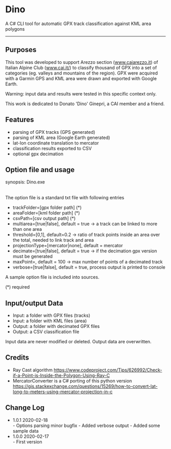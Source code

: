 # Dino
A C# CLI tool for automatic GPX track classification against KML area polygons

----

Purposes
--------
This tool was developed to support Arezzo section (www.caiarezzo.it) of Italian Alpine Club (www.cai.it/) to classify thousand of GPX into a set of categories (eg. valleys and mountains of the region).
GPX were acquired with a Garmin GPS and KML area were drawn and exported with Google Earth.

Warning: input data and results were tested in this specific context only.

This work is dedicated to Donato 'Dino' Ginepri, a CAI member and a friend.

Features
------
- parsing of GPX tracks (GPS generated)
- parsing of KML area (Google Earth generated)
- lat-lon coordinate translation to mercator 
- classification results exported to CSV
- optional gpx decimation

Option file and usage
------
synopsis: Dino.exe <option file path>
  
The option file is a standard txt file with following entries
- trackFolder=[gpx folder path]  (*)
- areaFolder=[kml folder path] (*)
- csvPath=[csv output path] (*)
- multiarea=[true|false], default = true -> a track can be linked to more than one area
- threshold=[0,1], default=0.2 -> ratio of track points inside an area over the total, needed to link track and area
- projectionType=[mercator|none], default = mercator
- decimate=[true|false], default = true -> if the decimation gpx version must be generated
- maxPoint=<integer>, default = 100 -> max number of points of a decimated track
- verbose=[true|false], default = true, process output is printed to console
  
A sample option file is included into sources.

(*) required

Input/output Data
------
- Input: a folder with GPX files (tracks)
- Input: a folder with KML files (area)
- Output: a folder with decimated GPX files
- Output: a CSV classification file

Input data are never modified or deleted.
Output data are overwritten.

Credits
-----
- Ray Cast algorithm 
  https://www.codeproject.com/Tips/626992/Check-if-a-Point-is-Inside-the-Polygon-Using-Ray-C
- MercatorConverter is a C# porting of this python version 
  https://gis.stackexchange.com/questions/15269/how-to-convert-lat-long-to-meters-using-mercator-projection-in-c

Change Log
------
- 1.0.1 2020-02-18  
        - Options parsing minor bugfix
        - Added verbose output
        - Added some sample data
- 1.0.0 2020-02-17  
        - First version
